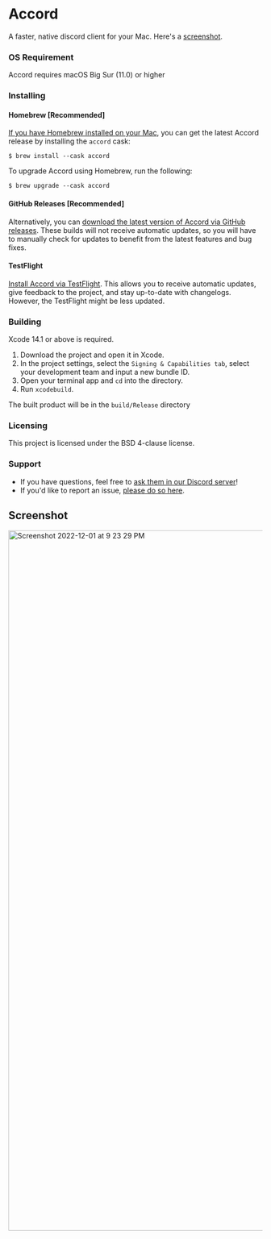 # Accord

A faster, native discord client for your Mac. Here's a [screenshot](https://github.com/evelyneee/accord#screenshot).

### OS Requirement

Accord requires macOS Big Sur (11.0) or higher

### Installing

#### Homebrew [Recommended]
[If you have Homebrew installed on your Mac](https://brew.sh), you can get the latest Accord release by installing the `accord` cask:
```
$ brew install --cask accord
```
To upgrade Accord using Homebrew, run the following:
```
$ brew upgrade --cask accord
```

#### GitHub Releases [Recommended]
Alternatively, you can [download the latest version of Accord via GitHub releases](https://github.com/evelyneee/accord/releases/latest). These builds will not receive automatic updates, so you will have to manually check for updates to benefit from the latest features and bug fixes.

#### TestFlight
[Install Accord via TestFlight](https://itunes.apple.com/us/app/testflight/id899247664?mt=8). This allows you to receive automatic updates, give feedback to the project, and stay up-to-date with changelogs. However, the TestFlight might be less updated.

### Building
Xcode 14.1 or above is required.
1. Download the project and open it in Xcode.
2. In the project settings, select the `Signing & Capabilities tab`, select your development team and input a new bundle ID.
3. Open your terminal app and `cd` into the directory. 
4. Run `xcodebuild`.

The built product will be in the `build/Release` directory

### Licensing
This project is licensed under the BSD 4-clause license.

### Support
* If you have questions, feel free to [ask them in our Discord server](https://discord.gg/nUGnmA9yFH)!
* If you'd like to report an issue, [please do so here](https://github.com/evelyneee/accord/issues/new).

## Screenshot

<img width="1390" alt="Screenshot 2022-12-01 at 9 23 29 PM" src="https://user-images.githubusercontent.com/70823629/205200522-810e8bff-23ab-49ee-a886-63cbf61bfe61.png">

